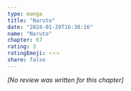 ```yaml
---
type: manga
title: "Naruto"
date: "2024-01-29T16:38:16"
name: "Naruto"
chapter: 67
rating: 3
ratingEmoji: ⭐️⭐️⭐️
share: false
---
```


_[No review was written for this chapter]_
